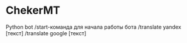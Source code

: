 # ChekerMT
Python bot
/start-команда для начала работы бота 
/translate yandex [текст]
/translate google [текст]
